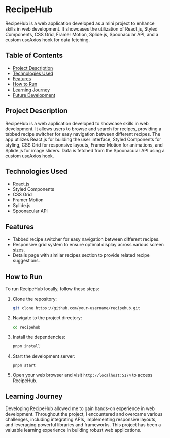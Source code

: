 # RecipeHub

RecipeHub is a web application developed as a mini project to enhance skills in web development. It showcases the utilization of React.js, Styled Components, CSS Grid, Framer Motion, Splide.js, Spoonacular API, and a custom useAxios hook for data fetching.

## Table of Contents

- [Project Description](#project-description)
- [Technologies Used](#technologies-used)
- [Features](#features)
- [How to Run](#how-to-run)
- [Learning Journey](#learning-journey)
- [Future Development](#future-development)

## Project Description

RecipeHub is a web application developed to showcase skills in web development. It allows users to browse and search for recipes, providing a tabbed recipe switcher for easy navigation between different recipes. The app utilizes React.js for building the user interface, Styled Components for styling, CSS Grid for responsive layouts, Framer Motion for animations, and Splide.js for image sliders. Data is fetched from the Spoonacular API using a custom useAxios hook.

## Technologies Used

- React.js
- Styled Components
- CSS Grid
- Framer Motion
- Splide.js
- Spoonacular API

## Features

- Tabbed recipe switcher for easy navigation between different recipes.
- Responsive grid system to ensure optimal display across various screen sizes.
- Details page with similar recipes section to provide related recipe suggestions.

## How to Run

To run RecipeHub locally, follow these steps:

1. Clone the repository:

   ```bash
   git clone https://github.com/your-username/recipehub.git
   ```

2. Navigate to the project directory:

   ```bash
   cd recipehub
   ```

3. Install the dependencies:

   ```bash
   pnpm install
   ```

4. Start the development server:

   ```bash
   pnpm start
   ```

5. Open your web browser and visit `http://localhost:5174` to access RecipeHub.

## Learning Journey

Developing RecipeHub allowed me to gain hands-on experience in web development. Throughout the project, I encountered and overcame various challenges, including integrating APIs, implementing responsive layouts, and leveraging powerful libraries and frameworks. This project has been a valuable learning experience in building robust web applications.
